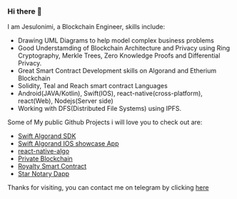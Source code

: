 ### Hi there 👋
I am Jesulonimi, a Blockchain Engineer, skills include:
- Drawing UML Diagrams to help model complex business problems
- Good Understamding of Blockchain Architecture and Privacy using Ring Cryptography, Merkle Trees, Zero Knowledge Proofs  and Differential Privacy.
- Great Smart Contract Development skills on Algorand and Etherium Blockchain
- Solidity, Teal and Reach smart contract Languages
- Android(JAVA/Kotlin), Swift(IOS), react-native(cross-platform), react(Web), Nodejs(Server side)
- Working with DFS(Distributed File Systems) using IPFS.

Some of My public Github Projects i will love you to check out are:
- [Swift Algorand SDK](https://github.com/Jesulonimi21/Swift-Algorand-Sdk)
- [Swift Algorand IOS showcase App](https://github.com/Jesulonimi21/swift-algorand-sdk-ios-showcase)
- [react-native-algo](https://github.com/Jesulonimi21/react-native-algo)
- [Private Blockchain](https://github.com/Jesulonimi21/PrivateBlockchain)
- [Royalty Smart Contract](https://github.com/uncopied/smart_contract)
- [Star Notary Dapp](https://github.com/Jesulonimi21/StarNotaryDApp)

Thanks for visiting, you can contact me on telegram by clicking [here](https://t.me/jesulonimi)

<!--
**Jesulonimi21/jesulonimi21** is a ✨ _special_ ✨ repository because its `README.md` (this file) appears on your GitHub profile.

Here are some ideas to get you started:

- 🔭 I’m currently working on ...
- 🌱 I’m currently learning ...
- 👯 I’m looking to collaborate on ...
- 🤔 I’m looking for help with ...
- 💬 Ask me about ...
- 📫 How to reach me: ...
- 😄 Pronouns: ...
- ⚡ Fun fact: ...
-->
